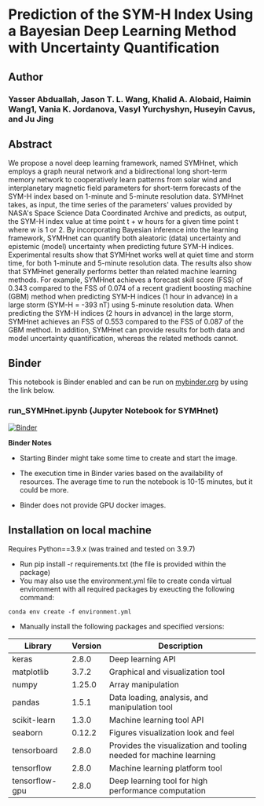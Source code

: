 # Prediction of the SYM-H Index Using a Bayesian Deep Learning Method with Uncertainty Quantification

## Author
### Yasser Abduallah, Jason T. L. Wang, Khalid A. Alobaid, Haimin Wang1, Vania K. Jordanova, Vasyl Yurchyshyn, Huseyin Cavus, and  Ju Jing

## Abstract
We propose a novel deep learning framework, named SYMHnet, which employs a graph neural network and 
a bidirectional long short-term memory network to cooperatively learn patterns from 
solar wind and interplanetary magnetic field parameters
for short-term
forecasts of the SYM-H index based on
1-minute and 5-minute resolution data. 
SYMHnet takes, as input, the time series of the parameters' values
provided by NASA's Space Science Data Coordinated Archive
and predicts, as output, 
the SYM-H index value
at time point t + w hours
for a given time point t 
where w is 1 or 2.
By incorporating Bayesian inference into the learning framework, 
SYMHnet can quantify both aleatoric (data) uncertainty and
epistemic (model) uncertainty when predicting future SYM-H indices.
Experimental results show that
SYMHnet works well at quiet time and storm time,
for both 1-minute and 5-minute resolution data.
The results also show that
SYMHnet generally performs better than related machine learning methods.
For example, SYMHnet achieves a forecast skill score (FSS) of
0.343
compared to the FSS of 0.074 of a recent gradient boosting machine (GBM) method
when predicting SYM-H indices (1 hour in advance) 
in a large storm (SYM-H = -393 nT) using 5-minute resolution data.
When predicting the SYM-H indices (2 hours in advance)
in the large storm,
SYMHnet achieves an FSS of
0.553 compared to the FSS of
0.087
of the GBM method.
In addition, SYMHnet can provide 
results for both data and model uncertainty quantification, 
whereas the related methods cannot.

## Binder

This notebook is Binder enabled and can be run on [mybinder.org](https://mybinder.org/) by using the link below.


### run_SYMHnet.ipynb (Jupyter Notebook for SYMHnet)
[![Binder](https://mybinder.org/badge_logo.svg)](https://mybinder.org/v2/gh/ccsc-tools/SYMHnet/HEAD?labpath=run_SYMHnet.ipynb)

__Binder Notes__

* Starting Binder might take some time to create and start the image.

* The execution time in Binder varies based on the availability of resources. The average time to run the notebook is 10-15 minutes, but it could be more.

* Binder does not provide GPU docker images. 


## Installation on local machine
Requires Python==3.9.x (was trained and tested on 3.9.7)

* Run pip install -r requirements.txt (the file is provided within the package)<br>
* You may also use the environment.yml file to create conda virtual environment with all required packages by exeucting the following command:<br>
```
conda env create -f environment.yml 
```
* Manually install the following packages and specified versions:

|Library | Version   | Description  |
|---|---|---|
|keras| 2.8.0 | Deep learning API|
| matplotlib | 3.7.2 | Graphical and visualization tool|
|numpy| 1.25.0 | Array manipulation|
| pandas| 1.5.1 | Data loading, analysis, and manipulation tool|
|scikit-learn| 1.3.0 | Machine learning tool API|
| seaborn | 0.12.2 | Figures visualization look and feel|
| tensorboard| 2.8.0| Provides the visualization and tooling needed for machine learning|
| tensorflow| 2.8.0| Machine learning platform tool |
| tensorflow-gpu| 2.8.0| Deep learning tool for high performance computation |
